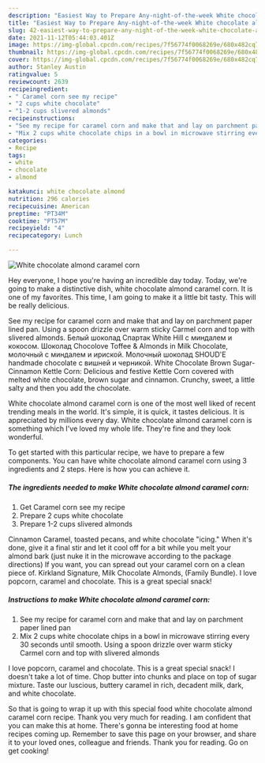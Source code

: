 ```yaml
---
description: "Easiest Way to Prepare Any-night-of-the-week White chocolate almond caramel corn"
title: "Easiest Way to Prepare Any-night-of-the-week White chocolate almond caramel corn"
slug: 42-easiest-way-to-prepare-any-night-of-the-week-white-chocolate-almond-caramel-corn
date: 2021-11-12T05:44:03.401Z
image: https://img-global.cpcdn.com/recipes/7f56774f0068269e/680x482cq70/white-chocolate-almond-caramel-corn-recipe-main-photo.jpg
thumbnail: https://img-global.cpcdn.com/recipes/7f56774f0068269e/680x482cq70/white-chocolate-almond-caramel-corn-recipe-main-photo.jpg
cover: https://img-global.cpcdn.com/recipes/7f56774f0068269e/680x482cq70/white-chocolate-almond-caramel-corn-recipe-main-photo.jpg
author: Stanley Austin
ratingvalue: 5
reviewcount: 2639
recipeingredient:
- " Caramel corn see my recipe"
- "2 cups white chocolate"
- "1-2 cups slivered almonds"
recipeinstructions:
- "See my recipe for caramel corn and make that and lay on parchment paper lined pan"
- "Mix 2 cups white chocolate chips in a bowl in microwave stirring every 30 seconds until smooth. Using a spoon drizzle over warm sticky Carmel corn and top with slivered almonds"
categories:
- Recipe
tags:
- white
- chocolate
- almond

katakunci: white chocolate almond 
nutrition: 296 calories
recipecuisine: American
preptime: "PT34M"
cooktime: "PT57M"
recipeyield: "4"
recipecategory: Lunch

---
```



![White chocolate almond caramel corn](https://img-global.cpcdn.com/recipes/7f56774f0068269e/680x482cq70/white-chocolate-almond-caramel-corn-recipe-main-photo.jpg)

Hey everyone, I hope you're having an incredible day today. Today, we're going to make a distinctive dish, white chocolate almond caramel corn. It is one of my favorites. This time, I am going to make it a little bit tasty. This will be really delicious.

See my recipe for caramel corn and make that and lay on parchment paper lined pan. Using a spoon drizzle over warm sticky Carmel corn and top with slivered almonds. Белый шоколад Спартак White Hill с миндалем и кокосом. Шоколад Chocolove Toffee &amp; Almonds in Milk Chocolate, молочный с миндалем и ириской. Молочный шоколад SHOUD&#39;E handmade chocolate с вишней и черникой. White Chocolate Brown Sugar-Cinnamon Kettle Corn: Delicious and festive Kettle Corn covered with melted white chocolate, brown sugar and cinnamon. Crunchy, sweet, a little salty and then you add the chocolate.

White chocolate almond caramel corn is one of the most well liked of recent trending meals in the world. It's simple, it is quick, it tastes delicious. It is appreciated by millions every day. White chocolate almond caramel corn is something which I've loved my whole life. They're fine and they look wonderful.


To get started with this particular recipe, we have to prepare a few components. You can have white chocolate almond caramel corn using 3 ingredients and 2 steps. Here is how you can achieve it.

<!--inarticleads1-->

##### The ingredients needed to make White chocolate almond caramel corn:

1. Get  Caramel corn see my recipe
1. Prepare 2 cups white chocolate
1. Prepare 1-2 cups slivered almonds


Cinnamon Caramel, toasted pecans, and white chocolate &#34;icing.&#34; When it&#39;s done, give it a final stir and let it cool off for a bit while you melt your almond bark (just nuke it in the microwave according to the package directions) If you want, you can spread out your caramel corn on a clean piece of. Kirkland Signature, Milk Chocolate Almonds, (Family Bundle). I love popcorn, caramel and chocolate. This is a great special snack! 

<!--inarticleads2-->

##### Instructions to make White chocolate almond caramel corn:

1. See my recipe for caramel corn and make that and lay on parchment paper lined pan
1. Mix 2 cups white chocolate chips in a bowl in microwave stirring every 30 seconds until smooth. Using a spoon drizzle over warm sticky Carmel corn and top with slivered almonds


I love popcorn, caramel and chocolate. This is a great special snack! I doesn&#39;t take a lot of time. Chop butter into chunks and place on top of sugar mixture. Taste our luscious, buttery caramel in rich, decadent milk, dark, and white chocolate. 

So that is going to wrap it up with this special food white chocolate almond caramel corn recipe. Thank you very much for reading. I am confident that you can make this at home. There's gonna be interesting food at home recipes coming up. Remember to save this page on your browser, and share it to your loved ones, colleague and friends. Thank you for reading. Go on get cooking!
